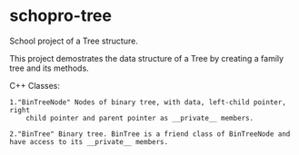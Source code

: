 # schopro-tree
School project of a Tree structure.

This project demostrates the data structure of a Tree by creating a family tree and its methods.

C++ Classes:

    1."BinTreeNode" Nodes of binary tree, with data, left-child pointer, right
        child pointer and parent pointer as __private__ members.

    2."BinTree" Binary tree. BinTree is a friend class of BinTreeNode and have access to its __private__ members.
